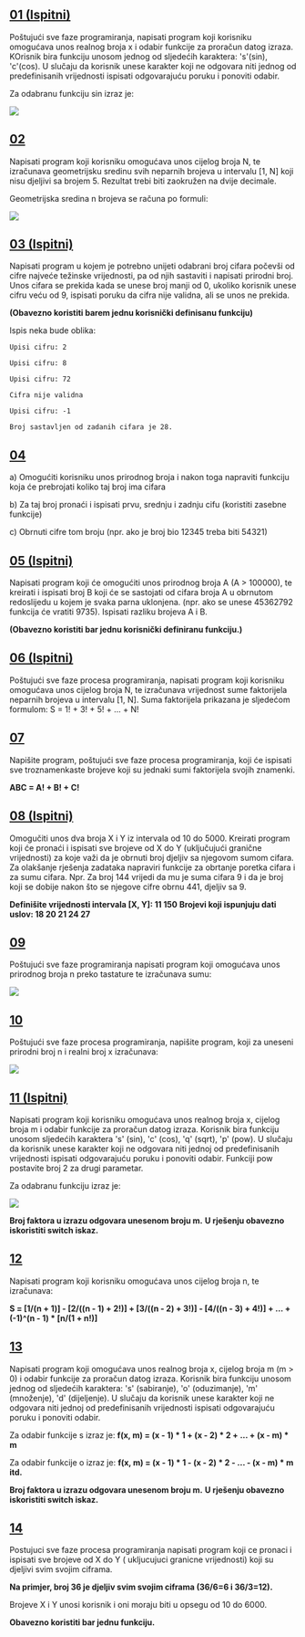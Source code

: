 ## [**01 (Ispitni)**](01.cpp)

Poštujući sve faze programiranja, napisati program koji korisniku omogućava unos realnog broja x i odabir funkcije za proračun datog izraza. KOrisnik bira funkciju unosom jednog od sljedećih karaktera: 's'(sin), 'c'(cos). U slučaju da korisnik unese karakter koji ne odgovara niti jednog od predefinisanih vrijednosti ispisati odgovarajuću poruku i ponoviti odabir.

Za odabranu funkciju sin izraz je:

![](https://i.postimg.cc/V65nFr3p/Screenshot-1.png)

## [**02**](02.cpp)

Napisati program koji korisniku omogućava unos cijelog broja N, te izračunava geometrijsku sredinu svih neparnih brojeva u intervalu [1, N] koji nisu djeljivi sa brojem 5. Rezultat trebi biti zaokružen na dvije decimale.

Geometrijska sredina n brojeva se računa po formuli:

![](https://i.postimg.cc/SKnVLsCj/Screenshot-1.png)

## [**03 (Ispitni)**](03.cpp)

Napisati program u kojem je potrebno unijeti odabrani broj cifara počevši od cifre najveće težinske vrijednosti, pa od njih sastaviti i napisati prirodni broj. Unos cifara se prekida kada se unese broj manji od 0, ukoliko korisnik unese cifru veću od 9, ispisati poruku da cifra nije validna, ali se unos ne prekida. 

**(Obavezno koristiti barem jednu korisnički definisanu funkciju)**

Ispis neka bude oblika:

```
Upisi cifru: 2

Upisi cifru: 8

Upisi cifru: 72

Cifra nije validna

Upisi cifru: -1

Broj sastavljen od zadanih cifara je 28.
```

## [**04**](04.cpp)
 a) Omogućiti korisniku unos prirodnog broja i nakon toga napraviti funkciju koja će prebrojati koliko taj broj ima cifara

b) Za taj broj pronaći i ispisati prvu, srednju i zadnju cifu (koristiti zasebne funkcije)

c) Obrnuti cifre tom broju (npr. ako je broj bio 12345 treba biti 54321) 

## [**05 (Ispitni)**](05.cpp)
Napisati program koji će omogućiti unos prirodnog broja A (A > 100000), 
te kreirati i ispisati broj B koji će se sastojati od cifara broja A u obrnutom redoslijedu u kojem je svaka parna uklonjena. 
(npr. ako se unese 45362792 funkcija će vratiti 9735). Ispisati razliku brojeva A i B. 

**(Obavezno koristiti bar jednu korisnički definiranu funkciju.)**

## [**06 (Ispitni)**](06.cpp)

Poštujući sve faze procesa programiranja, napisati program koji korisniku omogućava unos cijelog broja N, 
te izračunava vrijednost sume faktorijela neparnih brojeva u intervalu [1, N]. Suma faktorijela prikazana je
sljedećom formulom: S = 1! + 3! + 5! + ... + N!

## [**07**](07.cpp)

Napišite program, poštujući sve faze procesa programiranja, koji će  ispisati sve troznamenkaste brojeve koji su jednaki sumi faktorijela  svojih znamenki.

**ABC = A! + B! + C!**


## [**08 (Ispitni)**](08.cpp)
Omogučiti unos dva broja X i Y iz intervala od 10 do 5000.
Kreirati program koji će pronaći i ispisati sve brojeve od X do Y (uključujući granične vrijednosti) za koje važi da je obrnuti broj djeljiv sa
njegovom sumom cifara.
Za olakšanje rješenja zadataka napraviri funkcije za obrtanje poretka cifara i za sumu cifara.
Npr. Za broj 144 vrijedi da mu je suma cifara 9 i da je broj koji se dobije nakon što se njegove cifre obrnu 441, djeljiv sa 9.

**Definišite vrijednosti intervala [X, Y]: 11 150**
**Brojevi koji ispunjuju dati uslov: 18 20 21 24 27**

## [**09**](09.cpp)

Poštujući sve faze programiranja napisati program koji omogućava unos prirodnog broja n preko tastature te izračunava sumu:

![](https://i.postimg.cc/G20gPRGC/Screenshot-2.png)

## [**10**](10.cpp)
Poštujući sve faze procesa programiranja, napišite program, koji za uneseni prirodni broj n i realni broj x izračunava:

![](https://i.postimg.cc/zfP8qVsk/Screenshot-1.png)

## [**11 (Ispitni)**](11.cpp)

Napisati program koji korisniku omogućava unos realnog broja x, cijelog broja m i odabir funkcije za proračun datog izraza.
Korisnik bira funkciju unosom sljedećih karaktera 's' (sin), 'c' (cos), 'q' (sqrt), 'p' (pow). 
U slučaju da korisnik unese karakter koji ne odgovara niti jednoj od predefinisanih vrijednosti ispisati odgovarajuću poruku i ponoviti odabir. 
Funkciji pow postavite broj 2 za drugi parametar.

Za odabranu funkciju izraz je:

![](https://i.postimg.cc/6qsmbfGK/Screenshot-2.png)

**Broj faktora u izrazu odgovara unesenom broju m.** 
**U rješenju obavezno iskoristiti switch iskaz.**

## [**12**](12.cpp)
Napisati program koji korisniku omogućava unos cijelog broja n, te izračunava: 

**S = [1/(n + 1)] - [2/((n - 1) + 2!)] + [3/((n - 2) + 3!)] - [4/((n - 3) + 4!)] + ... + (-1)^(n - 1) * [n/(1 + n!)]**

## [**13**](13.cpp)
Napisati program koji omogućava unos realnog broja x, cijelog broja m (m > 0) i odabir funkcije za proračun datog izraza.
Korisnik bira funkciju unosom jednog od sljedećih karaktera: 's' (sabiranje), 'o' (oduzimanje), 'm' (množenje), 'd' (dijeljenje). 
U slučaju da korisnik unese karakter koji ne odgovara niti jednoj od predefinisanih vrijednosti ispisati odgovarajuću poruku i ponoviti odabir.

Za odabir funkcije s izraz je:
**f(x, m) = (x - 1) * 1 + (x - 2) * 2 + ... + (x - m) * m**

Za odabir funkcije o izraz je: 
**f(x, m) = (x - 1) * 1 - (x - 2) * 2 - ... - (x - m) * m itd.**

**Broj faktora u izrazu odgovara unesenom broju m.**
**U rješenju obavezno iskoristiti switch iskaz.**

## [**14**](14.cpp)

Postujuci sve faze procesa programiranja napisati program koji ce pronaci i ispisati  sve brojeve  od X do Y ( ukljucujuci granicne vrijednosti) koji su djeljivi svim svojim ciframa. 

**Na primjer, broj 36 je djeljiv svim svojim ciframa (36/6=6 i 36/3=12).**

Brojeve X i Y unosi korisnik  i oni moraju biti u opsegu od 10 do 6000.

**Obavezno koristiti bar jednu  funkciju.**